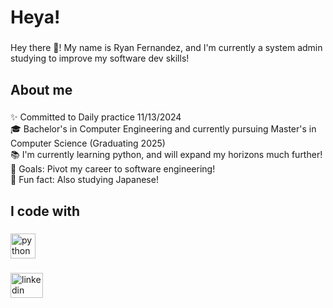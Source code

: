 <h1 align="left">Heya!</h1>

###

<p align="left">Hey there 👋! My name is Ryan Fernandez, and I'm currently a system admin studying to improve my software dev skills!</p>

###

<h2 align="left">About me</h2>

###

<p align="left">✨ Committed to Daily practice 11/13/2024<br>🎓 Bachelor's in Computer Engineering and currently pursuing Master's in Computer Science (Graduating 2025)<br>📚 I'm currently learning python, and will expand my horizons much further!<br>🎯 Goals: Pivot my career to software engineering!<br>🎲 Fun fact: Also studying Japanese!</p>

###

<h2 align="left">I code with</h2>

###

<div align="left">
  <img src="https://cdn.jsdelivr.net/gh/devicons/devicon/icons/python/python-original.svg" height="40" alt="python logo"  />
</div>

###

<div align="left">
  <a href="https://www.linkedin.com/in/ryan-fernandez-750830289/" target="_blank">
    <img src="https://raw.githubusercontent.com/maurodesouza/profile-readme-generator/master/src/assets/icons/social/linkedin/default.svg" width="52" height="40" alt="linkedin logo"  />
  </a>
</div>

###
